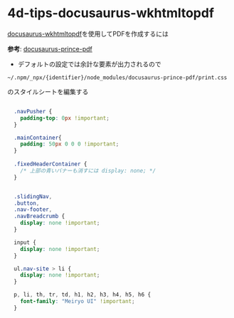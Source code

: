 # 4d-tips-docusaurus-wkhtmltopdf
[docusaurus-wkhtmltopdf](https://nuxnik.com/docusaurus-pdf-generator/
)を使用してPDFを作成するには

**参考**: [docusaurus-prince-pdf](https://github.com/miyako/4d-tips-docusaurus-prince-pdf)

* デフォルトの設定では余計な要素が出力されるので

```
~/.npm/_npx/{identifier}/node_modules/docusaurus-prince-pdf/print.css
```

のスタイルシートを編集する

```css

  .navPusher {
    padding-top: 0px !important;
  }

  .mainContainer{
    padding: 50px 0 0 0 !important;
  }
  
  .fixedHeaderContainer {
    /* 上部の青いバナーも消すには display: none; */
  }    


  .slidingNav,
  .button,
  .nav-footer,
  .navBreadcrumb {
    display: none !important;
  }

  input {
    display: none !important;
  }

  ul.nav-site > li {
    display: none !important;
  }

  p, li, th, tr, td, h1, h2, h3, h4, h5, h6 {
    font-family: "Meiryo UI" !important;
  }
```
